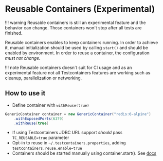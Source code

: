 # Reusable Containers (Experimental)

!!! warning 
    Reusable containers is still an experimental feature and the behavior can change.
    Those containers won't stop after all tests are finished.

Reusable containers enables to keep containers running. In order
to achieve it, manual initialization should be used by calling `start()`
and should be enabled by environment. In order to reuse a container, the
configuration *must not change*.

!!! note
    Reusable containers doesn't suit for CI usage and as an experimental feature
    not all Testcontainers features are working such as cleanup, parallelization
    or networking.

## How to use it

* Define container with `withReuse(true)`

```java
GenericContainer container = new GenericContainer("redis:6-alpine")
    .withExposedPorts(6379)
    .withReuse(true)
```

* If using Testcontainers JDBC URL support *should* pass `TC_REUSABLE=true`  parameter
* Opt-in to reuse in `~/.testcontainers.properties`, adding `testcontainers.reuse.enable=true`
* Containers should be started manually using container.start(). See [docs](https://www.testcontainers.org/test_framework_integration/manual_lifecycle_control/)

